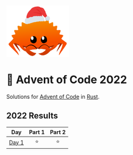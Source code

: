 <img src="./.assets/christmas_ferris.png" width="164">

# 🎄 Advent of Code 2022

Solutions for [Advent of Code](https://adventofcode.com/) in [Rust](https://www.rust-lang.org/).

<!--- advent_readme_stars table --->
## 2022 Results

| Day | Part 1 | Part 2 |
| :---: | :---: | :---: |
| [Day 1](https://adventofcode.com/2022/day/1) | ⭐ | ⭐ |
<!--- advent_readme_stars table --->
